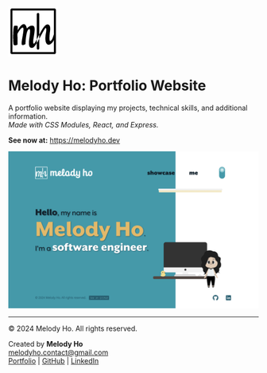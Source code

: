 ![Melody Ho logo](readme/logo.webp)

# Melody Ho: Portfolio Website

A portfolio website displaying my projects, technical skills, and additional information.  
*Made with CSS Modules, React, and Express.*

**See now at:** <https://melodyho.dev>

![Melody Ho portfolio website screenshot](/readme/screenshot.webp)

---

© 2024 Melody Ho. All rights reserved.

Created by **Melody Ho**  
<melodyho.contact@gmail.com>  
[Portfolio](https://www.melodyho.dev) | [GitHub](https://www.github.com/melody-ho) | [LinkedIn](https://www.linkedin.com/in/melodyho-dev)
